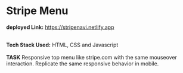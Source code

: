 # Stripe Menu
**deployed Link:** https://stripenavi.netlify.app
<br/><br/>

**Tech Stack Used:** HTML, CSS and Javascript
<br/><br>
**TASK**
Responsive top menu like stripe.com with the same mouseover interaction. Replicate the same responsive behavior in mobile.
<br/>
